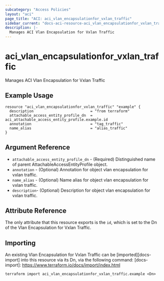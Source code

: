 ```yaml
---
subcategory: "Access Policies"
layout: "aci"
page_title: "ACI: aci_vlan_encapsulationfor_vxlan_traffic"
sidebar_current: "docs-aci-resource-aci_vlan_encapsulationfor_vxlan_traffic"
description: |-
  Manages ACI Vlan Encapsulation for Vxlan Traffic
---
```


# aci_vlan_encapsulationfor_vxlan_traffic #
Manages ACI Vlan Encapsulation for Vxlan Traffic

## Example Usage ##

```hcl
resource "aci_vlan_encapsulationfor_vxlan_traffic" "example" {
  description                          = "from terraform"
  attachable_access_entity_profile_dn  = aci_attachable_access_entity_profile.example.id
  annotation                           = "tag_traffic"
  name_alias                           = "alias_traffic"
}
```
## Argument Reference ##
* `attachable_access_entity_profile_dn` - (Required) Distinguished name of parent AttachableAccessEntityProfile object.
* `annotation` - (Optional) Annotation for object vlan encapsulation for vxlan traffic.
* `name_alias` - (Optional) Name alias for object vlan encapsulation for vxlan traffic.
* `description`- (Optional) Description for object vlan encapsulation for vxlan traffic.
                


## Attribute Reference

The only attribute that this resource exports is the `id`, which is set to the
Dn of the Vlan Encapsulation for Vxlan Traffic.

## Importing ##

An existing Vlan Encapsulation for Vxlan Traffic can be [imported][docs-import] into this resource via its Dn, via the following command:
[docs-import]: https://www.terraform.io/docs/import/index.html


```
terraform import aci_vlan_encapsulationfor_vxlan_traffic.example <Dn>
```